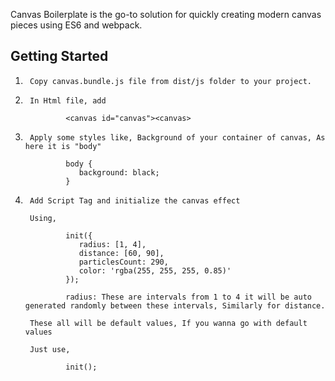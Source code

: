 Canvas Boilerplate is the go-to solution for quickly creating modern canvas pieces using ES6 and webpack.

## Getting Started

1.      Copy canvas.bundle.js file from dist/js folder to your project.

2.      In Html file, add 

                <canvas id="canvas"><canvas>

3.      Apply some styles like, Background of your container of canvas, As here it is "body"  

                body {
                   background: black;
                }


4.      Add Script Tag and initialize the canvas effect 

        Using,

                init({
                   radius: [1, 4],
                   distance: [60, 90],
                   particlesCount: 290,
                   color: 'rgba(255, 255, 255, 0.85)'
                });

                radius: These are intervals from 1 to 4 it will be auto generated randomly between these intervals, Similarly for distance.

        These all will be default values, If you wanna go with default values

        Just use,

                init();
